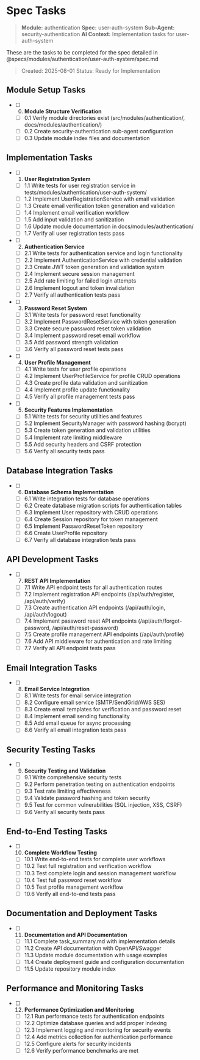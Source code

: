 # Spec Tasks

> **Module:** authentication
> **Spec:** user-auth-system
> **Sub-Agent:** security-authentication
> **AI Context:** Implementation tasks for user-auth-system

These are the tasks to be completed for the spec detailed in @specs/modules/authentication/user-auth-system/spec.md

> Created: 2025-08-01
> Status: Ready for Implementation

## Module Setup Tasks

- [ ] 0. **Module Structure Verification**
  - [ ] 0.1 Verify module directories exist (src/modules/authentication/, docs/modules/authentication/)
  - [ ] 0.2 Create security-authentication sub-agent configuration
  - [ ] 0.3 Update module index files and documentation

## Implementation Tasks

- [ ] 1. **User Registration System**
  - [ ] 1.1 Write tests for user registration service in tests/modules/authentication/user-auth-system/
  - [ ] 1.2 Implement UserRegistrationService with email validation
  - [ ] 1.3 Create email verification token generation and validation
  - [ ] 1.4 Implement email verification workflow
  - [ ] 1.5 Add input validation and sanitization
  - [ ] 1.6 Update module documentation in docs/modules/authentication/
  - [ ] 1.7 Verify all user registration tests pass

- [ ] 2. **Authentication Service**
  - [ ] 2.1 Write tests for authentication service and login functionality
  - [ ] 2.2 Implement AuthenticationService with credential validation
  - [ ] 2.3 Create JWT token generation and validation system
  - [ ] 2.4 Implement secure session management
  - [ ] 2.5 Add rate limiting for failed login attempts
  - [ ] 2.6 Implement logout and token invalidation
  - [ ] 2.7 Verify all authentication tests pass

- [ ] 3. **Password Reset System**
  - [ ] 3.1 Write tests for password reset functionality
  - [ ] 3.2 Implement PasswordResetService with token generation
  - [ ] 3.3 Create secure password reset token validation
  - [ ] 3.4 Implement password reset email workflow
  - [ ] 3.5 Add password strength validation
  - [ ] 3.6 Verify all password reset tests pass

- [ ] 4. **User Profile Management**
  - [ ] 4.1 Write tests for user profile operations
  - [ ] 4.2 Implement UserProfileService for profile CRUD operations
  - [ ] 4.3 Create profile data validation and sanitization
  - [ ] 4.4 Implement profile update functionality
  - [ ] 4.5 Verify all profile management tests pass

- [ ] 5. **Security Features Implementation**
  - [ ] 5.1 Write tests for security utilities and features
  - [ ] 5.2 Implement SecurityManager with password hashing (bcrypt)
  - [ ] 5.3 Create token generation and validation utilities
  - [ ] 5.4 Implement rate limiting middleware
  - [ ] 5.5 Add security headers and CSRF protection
  - [ ] 5.6 Verify all security tests pass

## Database Integration Tasks

- [ ] 6. **Database Schema Implementation**
  - [ ] 6.1 Write integration tests for database operations
  - [ ] 6.2 Create database migration scripts for authentication tables
  - [ ] 6.3 Implement User repository with CRUD operations
  - [ ] 6.4 Create Session repository for token management
  - [ ] 6.5 Implement PasswordResetToken repository
  - [ ] 6.6 Create UserProfile repository
  - [ ] 6.7 Verify all database integration tests pass

## API Development Tasks

- [ ] 7. **REST API Implementation**
  - [ ] 7.1 Write API endpoint tests for all authentication routes
  - [ ] 7.2 Implement registration API endpoints (/api/auth/register, /api/auth/verify)
  - [ ] 7.3 Create authentication API endpoints (/api/auth/login, /api/auth/logout)
  - [ ] 7.4 Implement password reset API endpoints (/api/auth/forgot-password, /api/auth/reset-password)
  - [ ] 7.5 Create profile management API endpoints (/api/auth/profile)
  - [ ] 7.6 Add API middleware for authentication and rate limiting
  - [ ] 7.7 Verify all API endpoint tests pass

## Email Integration Tasks

- [ ] 8. **Email Service Integration**
  - [ ] 8.1 Write tests for email service integration
  - [ ] 8.2 Configure email service (SMTP/SendGrid/AWS SES)
  - [ ] 8.3 Create email templates for verification and password reset
  - [ ] 8.4 Implement email sending functionality
  - [ ] 8.5 Add email queue for async processing
  - [ ] 8.6 Verify all email integration tests pass

## Security Testing Tasks

- [ ] 9. **Security Testing and Validation**
  - [ ] 9.1 Write comprehensive security tests
  - [ ] 9.2 Perform penetration testing on authentication endpoints
  - [ ] 9.3 Test rate limiting effectiveness
  - [ ] 9.4 Validate password hashing and token security
  - [ ] 9.5 Test for common vulnerabilities (SQL injection, XSS, CSRF)
  - [ ] 9.6 Verify all security tests pass

## End-to-End Testing Tasks

- [ ] 10. **Complete Workflow Testing**
  - [ ] 10.1 Write end-to-end tests for complete user workflows
  - [ ] 10.2 Test full registration and verification workflow
  - [ ] 10.3 Test complete login and session management workflow
  - [ ] 10.4 Test full password reset workflow
  - [ ] 10.5 Test profile management workflow
  - [ ] 10.6 Verify all end-to-end tests pass

## Documentation and Deployment Tasks

- [ ] 11. **Documentation and API Documentation**
  - [ ] 11.1 Complete task_summary.md with implementation details
  - [ ] 11.2 Create API documentation with OpenAPI/Swagger
  - [ ] 11.3 Update module documentation with usage examples
  - [ ] 11.4 Create deployment guide and configuration documentation
  - [ ] 11.5 Update repository module index

## Performance and Monitoring Tasks

- [ ] 12. **Performance Optimization and Monitoring**
  - [ ] 12.1 Run performance tests for authentication endpoints
  - [ ] 12.2 Optimize database queries and add proper indexing
  - [ ] 12.3 Implement logging and monitoring for security events
  - [ ] 12.4 Add metrics collection for authentication performance
  - [ ] 12.5 Configure alerts for security incidents
  - [ ] 12.6 Verify performance benchmarks are met